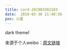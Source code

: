 ```yaml
---
title: card-201903302103
date:  2019-03-30 21:48:56
pos: 火星
---
```

dark theme<span class="url-icon"><img alt=[笑cry] src="https://h5.sinaimg.cn/m/emoticon/icon/default/d_xiaoku-f2bd11b506.png" style="width:1em; height:1em;" /></span> 

来源于个人weibo：[原文链接](https://m.weibo.cn/status/HnlYepyhX?mblogid=HnlYepyhX)